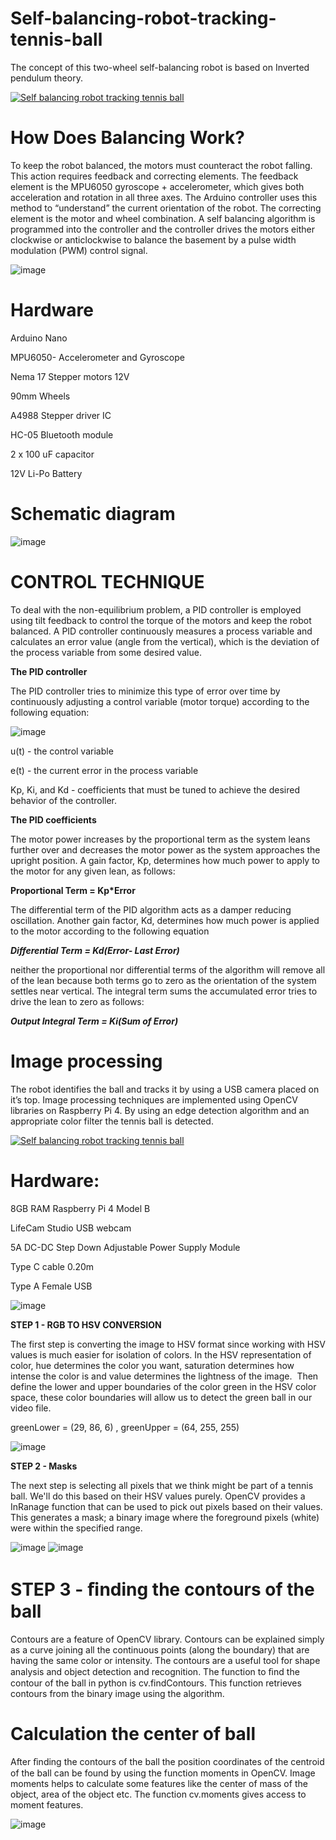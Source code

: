 # Self-balancing-robot-tracking-tennis-ball
The concept of this two-wheel self-balancing robot is based on Inverted pendulum theory.

[![Self balancing robot tracking tennis ball](https://user-images.githubusercontent.com/50642442/135050872-7a297032-2a62-49a5-9276-f3c8aaf1fd55.png)](https://youtu.be/2faSF5KY5KM "Self balancing robot tracking tennis ball")

# How Does Balancing Work?

To keep the robot balanced, the motors must counteract the robot falling. This action requires feedback and correcting elements. The feedback element is the MPU6050 gyroscope + accelerometer, which gives both acceleration and rotation in all three axes. The Arduino controller uses this method to “understand” the current orientation of the robot. The correcting element is the motor and wheel combination.
A self balancing algorithm is programmed into the controller and the controller drives the motors either clockwise or anticlockwise to balance the basement by a pulse width modulation (PWM) control signal.

![image](https://user-images.githubusercontent.com/50642442/135051867-a174e2c1-a4c6-4ab9-a670-ddeb289a6c2d.png)

# Hardware

Arduino Nano

MPU6050- Accelerometer and Gyroscope  

Nema 17 Stepper motors 12V

90mm Wheels

A4988 Stepper driver IC

HC-05 Bluetooth module

2 x 100 uF capacitor

12V Li-Po Battery

# Schematic diagram
![image](https://user-images.githubusercontent.com/50642442/135047363-df6c507f-63e2-46bc-9546-df0e2e77d219.png)

# CONTROL TECHNIQUE

To deal with the non-equilibrium problem, a PID controller is employed using tilt feedback to control the torque of the motors and keep the robot balanced.
A PID controller continuously measures a process variable and calculates an error value (angle from the vertical), which is the deviation of the process variable from some desired value.

**The PID controller**

The PID controller tries to minimize this type of error over time by continuously adjusting a control variable (motor torque) according to the following equation:

![image](https://user-images.githubusercontent.com/50642442/135047823-99682262-b244-4218-a87d-d6b4fb599d87.png)

u(t) - the control variable

e(t) - the current error in the process variable

Kp, Ki, and Kd - coefficients that must be tuned to achieve the desired behavior of the controller.

**The PID coefficients**

The motor power increases by the proportional term as the system leans further over and decreases the motor power as the system approaches the upright position. A gain factor, Kp, determines how much power to apply to the motor for any given lean, as follows:

**Proportional Term = Kp*Error**
   
The differential term of the PID algorithm acts as a damper reducing oscillation. Another gain factor, Kd, determines how much power is applied to the motor according to the following equation

****Differential Term = Kd*(Error- Last Error)***
   
neither the proportional nor differential terms of the algorithm will remove all of the lean because both terms go to zero as the orientation of the system settles near vertical. The integral term sums the accumulated error tries to drive the lean to zero as follows:

****Output Integral Term = Ki*(Sum of Error)***

# Image processing

The robot identifies the ball and tracks it by using a USB camera placed on it’s top. Image processing techniques are implemented using OpenCV libraries on Raspberry Pi 4. By using an edge detection algorithm and an appropriate color filter the tennis ball is detected.

[![Self balancing robot tracking tennis ball](https://user-images.githubusercontent.com/50642442/135051174-f36bfeb7-e5b2-4f8a-80b4-c83aa5e6d35b.png)](https://youtu.be/NNahzWm346I "Self balancing robot tracking tennis ball")

# Hardware:

8GB RAM Raspberry Pi 4 Model B 

LifeCam Studio USB  webcam 

5A DC-DC Step Down Adjustable Power Supply Module 

Type C cable  0.20m 

Type A Female USB 

![image](https://user-images.githubusercontent.com/50642442/135049120-00da217e-9639-45e8-b8e0-b9331effa0a4.png)


**STEP 1 - RGB TO HSV CONVERSION**

The first step is converting the image to HSV format since working with HSV values is much easier for isolation of colors. 
In the HSV representation of color, hue determines the color you want, saturation determines how intense the color is and value determines the lightness of the image. 
Then define the lower and upper boundaries of the color green in the HSV color space, these color boundaries will allow us to detect the green ball in our video file. 

greenLower = (29, 86, 6) , greenUpper = (64, 255, 255)

![image](https://user-images.githubusercontent.com/50642442/135049326-540a830b-aca1-4ada-8e91-c7d1e50c970e.png)

**STEP 2 - Masks**

The next step is selecting all pixels that we think might be part of a tennis ball.
We'll do this based on their HSV values purely. 
OpenCV provides a InRanage function that can be used to pick out pixels based on their values. 
This generates a mask; a binary image where the foreground pixels (white) were within the specified range. 

![image](https://user-images.githubusercontent.com/50642442/135049722-89845e1f-06f7-4a8c-9052-24d6d9a3774a.png) ![image](https://user-images.githubusercontent.com/50642442/135049671-3e5d78d1-fafd-4dc6-849d-12efa6432f78.png) 

# STEP 3 - ﬁnding the contours of the ball

Contours are a feature of OpenCV library. Contours can be explained simply as a curve joining all the continuous points (along the boundary) that are having the same color or intensity. The contours are a useful tool for shape analysis and object detection and recognition. The function to ﬁnd the contour of the ball in python is cv.findContours. This function retrieves contours from the binary image using the algorithm.

# Calculation the center of ball

After ﬁnding the contours of the ball the position coordinates of the centroid of the ball can be found by using the function moments in OpenCV. 
Image moments helps to calculate some features like the center of mass of the object, area of the object etc. The function cv.moments gives access to moment features.

![image](https://user-images.githubusercontent.com/50642442/135050197-050680e6-cd27-4365-9759-f15a2493bc4b.png)





































